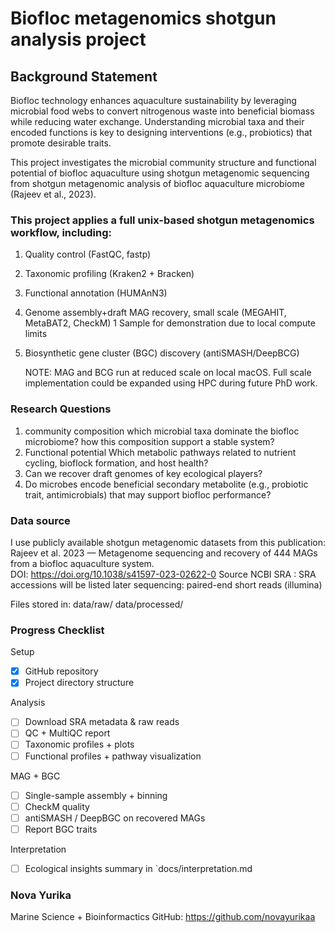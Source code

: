 # Biofloc metagenomics shotgun analysis project


## Background Statement
Biofloc technology enhances aquaculture sustainability by leveraging microbial
food webs to convert nitrogenous waste into beneficial biomass while reducing
water exchange. Understanding microbial taxa and their encoded functions is key
to designing interventions (e.g., probiotics) that promote desirable traits.

This project investigates the microbial community structure and functional potential of biofloc aquaculture using shotgun metagenomic sequencing from shotgun metagenomic analysis of biofloc aquaculture microbiome (Rajeev et al., 2023).

### This project applies a full unix-based shotgun metagenomics workflow, including: 

1. Quality control (FastQC, fastp)
2. Taxonomic profiling (Kraken2 + Bracken)
3. Functional annotation (HUMAnN3)
4. Genome assembly+draft MAG recovery, small scale (MEGAHIT, MetaBAT2, CheckM)
   1 Sample for demonstration due to local compute limits
6. Biosynthetic gene cluster (BGC) discovery (antiSMASH/DeepBCG)

   NOTE: MAG and BCG run at reduced scale on local macOS. Full scale implementation could be expanded using HPC during future PhD work. 

### Research Questions
1. community composition
   which microbial taxa dominate the biofloc microbiome?
   how this composition support a stable system?
2. Functional potential
   Which metabolic pathways related to nutrient cycling, bioflock formation, and host health?
3. Can we recover draft genomes of key ecological players?
4. Do microbes encode beneficial secondary metabolite (e.g., probiotic trait, antimicrobials) that may support biofloc performance?

### Data source
I  use publicly available shotgun metagenomic datasets from this publication:
Rajeev et al. 2023 — Metagenome sequencing and recovery of 444 MAGs from a biofloc aquaculture system.  
DOI: https://doi.org/10.1038/s41597-023-02622-0
Source NCBI SRA : SRA accessions will be listed later
sequencing: paired-end short reads (illumina)

Files stored in: data/raw/      data/processed/

### Progress Checklist
Setup
- [x] GitHub repository
- [x] Project directory structure

Analysis
- [ ] Download SRA metadata & raw reads
- [ ] QC + MultiQC report
- [ ] Taxonomic profiles + plots
- [ ] Functional profiles + pathway visualization

 MAG + BGC 
- [ ] Single-sample assembly + binning
- [ ] CheckM quality
- [ ] antiSMASH / DeepBGC on recovered MAGs
- [ ] Report BGC traits

Interpretation
- [ ] Ecological insights summary in `docs/interpretation.md

### Nova Yurika 
Marine Science + Bioinformactics
GitHub: https://github.com/novayurikaa



